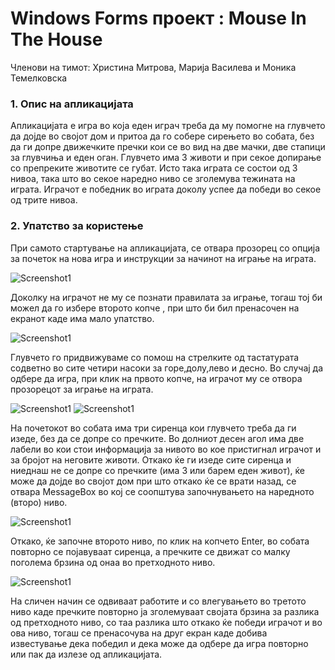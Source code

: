 # Windows Forms проект : Mouse In The House

Членови на тимот: Христина Митрова, Марија Василева и Моника Темелковска 
### 1. Опис на апликацијата
Апликацијата е игра во која еден играч треба да му помогне на глувчето да дојде во својот дом и притоа да го собере сирењето во собата, без да ги допре движечките пречки кои се во вид на две мачки, две стапици за глувчиња и еден оган.
Глувчето има 3 животи и при секое допирање со препреките животите се губат. Исто така играта се состои од 3 нивоа, така што во секое наредно ниво се зголемува тежината на играта.
Играчот е победник во играта доколу успее да победи во секое од трите нивоа.


### 2. Упатство за користење
При самото стартување на апликацијата, се отвара прозорец со опција за почеток на нова игра и инструкции за начинот на играње на играта.


![Screenshot1](Form1.png)




Доколку на играчот не му се познати правилата за играње, тогаш тој би можел да го избере второто копче , при што би бил пренасочен на екранот каде има мало упатство.


![Screenshot1](form3Intructions.png)


Глувчето го придвижуваме со помош на стрелките од тастатурата содветно во сите четири насоки за горе,долу,лево и десно.
Во случај да одбере да игра, при клик на првото копче, на играчот му се отвора прозорецот за играње на играта.


   ![Screenshot1](Form2FirstLevel.png)               ![Screenshot1](Form2ThirdLevel.png)
   
 На почетокот во собата има три сиренца кои глувчето треба да ги изеде, без да се допре со пречките. Во долниот десен агол има две лабели во кои стои информација за нивото во кое пристигнал играчот и за бројот на неговите животи. 
 Откако ќе ги изеде сите сиренца и ниеднаш не се допре со пречките (има 3 или барем еден живот), ќе може да дојде во својот дом при што откако ќе се врати назад, се отвара MessageBox во кој се соопштува започнувањето на наредното (второ) ниво.
 

![Screenshot1](f2lvl22.png)               
 
 
 

Откако, ќе започне второто ниво, по клик на копчето Enter, во собата повторно се појавуваат сиренца, а пречките се движат со малку поголема брзина од онаа во претходното ниво.


![Screenshot1](f2lvl3.png) 


На сличен начин се одвиваат работите и со влегувањето во третото ниво каде пречките повторно ја зголемуваат својата брзина за разлика од претходното ниво, со таа разлика што откако ќе победи играчот и во ова ниво, тогаш се пренасочува на друг екран каде добива известување дека победил и дека може да одбере да игра повторно или пак да излезе од апликацијата.
